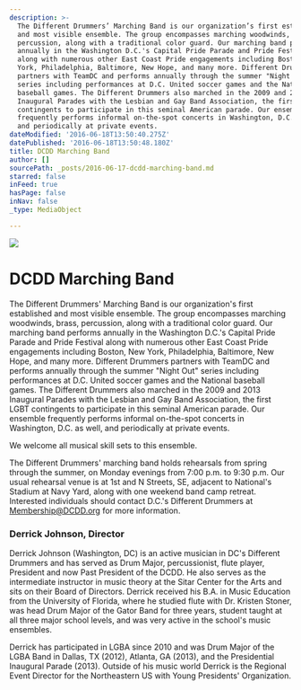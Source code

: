 ```yaml
---
description: >-
  The Different Drummers’ Marching Band is our organization’s first established
  and most visible ensemble. The group encompasses marching woodwinds, brass,
  percussion, along with a traditional color guard. Our marching band performs
  annually in the Washington D.C.'s Capital Pride Parade and Pride Festival
  along with numerous other East Coast Pride engagements including Boston, New
  York, Philadelphia, Baltimore, New Hope, and many more. Different Drummers
  partners with TeamDC and performs annually through the summer "Night Out"
  series including performances at D.C. United soccer games and the National
  baseball games. The Different Drummers also marched in the 2009 and 2013
  Inaugural Parades with the Lesbian and Gay Band Association, the first LGBT
  contingents to participate in this seminal American parade. Our ensemble
  frequently performs informal on-the-spot concerts in Washington, D.C. as well,
  and periodically at private events.
dateModified: '2016-06-18T13:50:40.275Z'
datePublished: '2016-06-18T13:50:48.180Z'
title: DCDD Marching Band
author: []
sourcePath: _posts/2016-06-17-dcdd-marching-band.md
starred: false
inFeed: true
hasPage: false
inNav: false
_type: MediaObject

---
```

![](https://the-grid-user-content.s3-us-west-2.amazonaws.com/6b3c51d6-43fb-42c6-bece-6106560ec87c.jpg)

# DCDD Marching Band

The Different Drummers' Marching Band is our organization's first established and most visible ensemble. The group encompasses marching woodwinds, brass, percussion, along with a traditional color guard. Our marching band performs annually in the Washington D.C.'s Capital Pride Parade and Pride Festival along with numerous other East Coast Pride engagements including Boston, New York, Philadelphia, Baltimore, New Hope, and many more. Different Drummers partners with TeamDC and performs annually through the summer "Night Out" series including performances at D.C. United soccer games and the National baseball games. The Different Drummers also marched in the 2009 and 2013 Inaugural Parades with the Lesbian and Gay Band Association, the first LGBT contingents to participate in this seminal American parade. Our ensemble frequently performs informal on-the-spot concerts in Washington, D.C. as well, and periodically at private events.

We welcome all musical skill sets to this ensemble.

The Different Drummers' marching band holds rehearsals from spring through the summer, on Monday evenings from 7:00 p.m. to 9:30 p.m. Our usual rehearsal venue is at 1st and N Streets, SE, adjacent to National's Stadium at Navy Yard, along with one weekend band camp retreat. Interested individuals should contact D.C.'s Different Drummers at [Membership@DCDD.org][0] for more information.

### Derrick Johnson, Director

Derrick Johnson (Washington, DC) is an active musician in DC's Different Drummers and has served as Drum Major, percussionist, flute player, President and now Past President of the DCDD. He also serves as the intermediate instructor in music theory at the Sitar Center for the Arts and sits on their Board of Directors. Derrick received his B.A. in Music Education from the University of Florida, where he studied flute with Dr. Kristen Stoner, was head Drum Major of the Gator Band for three years, student taught at all three major school levels, and was very active in the school's music ensembles.

Derrick has participated in LGBA since 2010 and was Drum Major of the LGBA Band in Dallas, TX (2012), Atlanta, GA (2013), and the Presidential Inaugural Parade (2013). Outside of his music world Derrick is the Regional Event Director for the Northeastern US with Young Presidents' Organization.

[0]: mailto:Membership@DCDD.org